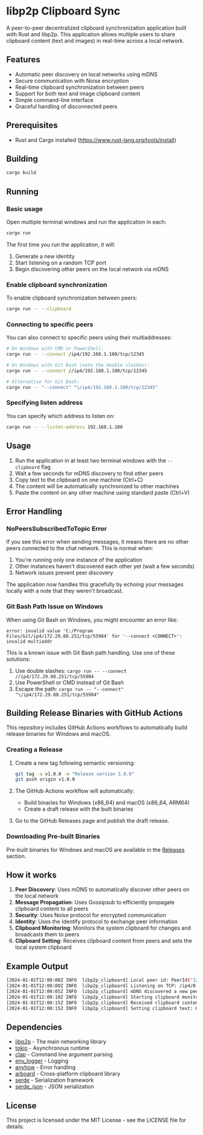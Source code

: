# libp2p Clipboard Sync

A peer-to-peer decentralized clipboard synchronization application built with Rust and libp2p. This application allows multiple users to share clipboard content (text and images) in real-time across a local network.

## Features

- Automatic peer discovery on local networks using mDNS
- Secure communication with Noise encryption
- Real-time clipboard synchronization between peers
- Support for both text and image clipboard content
- Simple command-line interface
- Graceful handling of disconnected peers

## Prerequisites

- Rust and Cargo installed (https://www.rust-lang.org/tools/install)

## Building

```bash
cargo build
```

## Running

### Basic usage

Open multiple terminal windows and run the application in each:

```bash
cargo run
```

The first time you run the application, it will:
1. Generate a new identity
2. Start listening on a random TCP port
3. Begin discovering other peers on the local network via mDNS

### Enable clipboard synchronization

To enable clipboard synchronization between peers:

```bash
cargo run -- --clipboard
```

### Connecting to specific peers

You can also connect to specific peers using their multiaddresses:

```bash
# On Windows with CMD or PowerShell:
cargo run -- --connect /ip4/192.168.1.100/tcp/12345

# On Windows with Git Bash (note the double slashes):
cargo run -- --connect //ip4/192.168.1.100/tcp/12345

# Alternative for Git Bash:
cargo run -- "--connect" "\/ip4/192.168.1.100/tcp/12345"
```

### Specifying listen address

You can specify which address to listen on:

```bash
cargo run -- --listen-address 192.168.1.100
```

## Usage

1. Run the application in at least two terminal windows with the `--clipboard` flag
2. Wait a few seconds for mDNS discovery to find other peers
3. Copy text to the clipboard on one machine (Ctrl+C)
4. The content will be automatically synchronized to other machines
5. Paste the content on any other machine using standard paste (Ctrl+V)

## Error Handling

### NoPeersSubscribedToTopic Error

If you see this error when sending messages, it means there are no other peers connected to the chat network. This is normal when:

1. You're running only one instance of the application
2. Other instances haven't discovered each other yet (wait a few seconds)
3. Network issues prevent peer discovery

The application now handles this gracefully by echoing your messages locally with a note that they weren't broadcast.

### Git Bash Path Issue on Windows

When using Git Bash on Windows, you might encounter an error like:
```
error: invalid value 'C:/Program Files/Git/ip4/172.29.88.251/tcp/55984' for '--connect <CONNECT>': invalid multiaddr
```

This is a known issue with Git Bash path handling. Use one of these solutions:
1. Use double slashes: `cargo run -- --connect //ip4/172.29.88.251/tcp/55984`
2. Use PowerShell or CMD instead of Git Bash
3. Escape the path: `cargo run -- "--connect" "\/ip4/172.29.88.251/tcp/55984"`

## Building Release Binaries with GitHub Actions

This repository includes GitHub Actions workflows to automatically build release binaries for Windows and macOS.

### Creating a Release

1. Create a new tag following semantic versioning:
   ```bash
   git tag -a v1.0.0 -m "Release version 1.0.0"
   git push origin v1.0.0
   ```

2. The GitHub Actions workflow will automatically:
   - Build binaries for Windows (x86_64) and macOS (x86_64, ARM64)
   - Create a draft release with the built binaries

3. Go to the GitHub Releases page and publish the draft release.

### Downloading Pre-built Binaries

Pre-built binaries for Windows and macOS are available in the [Releases](https://github.com/your-username/libp2p-clipboard-sync/releases) section.

## How it works

1. **Peer Discovery**: Uses mDNS to automatically discover other peers on the local network
2. **Message Propagation**: Uses Gossipsub to efficiently propagate clipboard content to all peers
3. **Security**: Uses Noise protocol for encrypted communication
4. **Identity**: Uses the Identify protocol to exchange peer information
5. **Clipboard Monitoring**: Monitors the system clipboard for changes and broadcasts them to peers
6. **Clipboard Setting**: Receives clipboard content from peers and sets the local system clipboard

## Example Output

```bash
[2024-01-01T12:00:00Z INFO  libp2p_clipboard] Local peer id: PeerId("12D3KooW...")
[2024-01-01T12:00:00Z INFO  libp2p_clipboard] Listening on TCP: /ip4/0.0.0.0/tcp/54321
[2024-01-01T12:00:05Z INFO  libp2p_clipboard] mDNS discovered a new peer: PeerId("12D3KooW...")
[2024-01-01T12:00:10Z INFO  libp2p_clipboard] Starting clipboard monitoring...
[2024-01-01T12:00:15Z INFO  libp2p_clipboard] Received clipboard content: Text
[2024-01-01T12:00:15Z INFO  libp2p_clipboard] Setting clipboard text: Hello, world!
```

## Dependencies

- [libp2p](https://crates.io/crates/libp2p) - The main networking library
- [tokio](https://crates.io/crates/tokio) - Asynchronous runtime
- [clap](https://crates.io/crates/clap) - Command line argument parsing
- [env_logger](https://crates.io/crates/env_logger) - Logging
- [anyhow](https://crates.io/crates/anyhow) - Error handling
- [arboard](https://crates.io/crates/arboard) - Cross-platform clipboard library
- [serde](https://crates.io/crates/serde) - Serialization framework
- [serde_json](https://crates.io/crates/serde_json) - JSON serialization

## License

This project is licensed under the MIT License - see the LICENSE file for details.